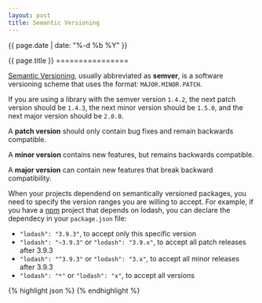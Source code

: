 ```yaml
---
layout: post
title: Semantic Versioning
---
```


<p class="meta">{{ page.date | date: "%-d %b %Y" }}</p>
{{ page.title }}
================

[Semantic Versioning](http://semver.org/), usually abbreviated as **semver**, is a software versioning scheme that uses the format:
```MAJOR.MINOR.PATCH```.

If you are using a library with the semver version ```1.4.2```, the next patch version should be ```1.4.3```, the next minor version should be ```1.5.0```, and the next major version should be ```2.0.0```.

A **patch version** should only contain bug fixes and remain backwards compatible.

A **minor version** contains new features, but remains backwards compatible.

A **major version** can contain new features that break backward compatibility.

When your projects dependend on semantically versioned packages, you need to specify the version ranges you are willing to accept. For example, if you have a [npm](https://www.npmjs.com/) project that depends on lodash, you can declare the dependecy in your ```package.json``` file:

- ```"lodash": "3.9.3"```, to accept only this specific version
- ```"lodash": "~3.9.3"``` or ```"lodash": "3.9.x"```, to accept all patch releases after 3.9.3
- ```"lodash": "^3.9.3"``` or ```"lodash": "3.x"```, to accept all minor releases after 3.9.3
- ```"lodash": "*"``` or ```"lodash": "x"```, to accept all versions

{% highlight json %}
{% endhighlight %}
